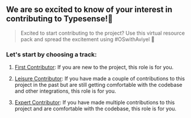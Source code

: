 ## We are so excited to know of your interest in contributing to Typesense!🎉 
> Excited to start contributing to the project? Use this virtual resource pack and spread the excitement using #OSwithAviyel 🥁 

### Let's start by choosing a track:

1) [First Contributor](first-contributor.md): If you are new to the project, this role is for you.

2) [Leisure Contributor](leisure-contributor.md): If you have made a couple of contributions to this project in the past but are still getting comfortable with the codebase and other integrations, this role is for you.

3) [Expert Contributor](expert-contributor.md): If you have made multiple contributions to this project and are comfortable with the codebase, this role is for you.
